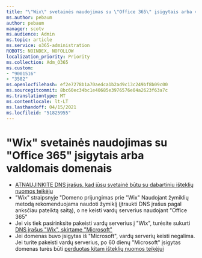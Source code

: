 ```yaml
---
title: "\"Wix\" svetainės naudojimas su \"Office 365\" įsigytais arba valdomais domenais"
ms.author: pebaum
author: pebaum
manager: scotv
ms.audience: Admin
ms.topic: article
ms.service: o365-administration
ROBOTS: NOINDEX, NOFOLLOW
localization_priority: Priority
ms.collection: Adm_O365
ms.custom:
- "9001516"
- "3582"
ms.openlocfilehash: ef2e7278b1a70aedca1b2ad9c13c249bf8b09c00
ms.sourcegitcommit: 8bc60ec34bc1e40685e3976576e04a2623f63a7c
ms.translationtype: MT
ms.contentlocale: lt-LT
ms.lasthandoff: 04/15/2021
ms.locfileid: "51825955"
---
```

# <a name="using-wix-website-with-office-365-purchased-or-managed-domains"></a>"Wix" svetainės naudojimas su "Office 365" įsigytais arba valdomais domenais

- [ATNAUJINKITE DNS įrašus, kad jūsų svetainė būtų su dabartiniu išteklių nuomos teikėju](https://docs.microsoft.com/microsoft-365/admin/dns/update-dns-records-to-retain-current-hosting-provider)
- "Wix" straipsnyje "Domeno prijungimas prie "Wix" Naudojant žymiklių metodą rekomenduojama naudoti žymiklį (įtraukti DNS įrašus pagal anksčiau pateiktą saitą), o ne keisti vardų serverius naudojant "Office 365"
- Jei vis tiek pasirinksite pakeisti vardų serverius į "Wix", turėsite sukurti  [DNS įrašus "Wix", skirtame "Microsoft"](https://docs.microsoft.com/microsoft-365/admin/dns/create-dns-records-at-wix?view=o365-worldwide)
- Jei domenas buvo įsigytas iš "Microsoft", vardų serverių keisti negalima. Jei turite pakeisti vardų serverius, po 60 dienų "Microsoft" įsigytas domenas turės būti  [perduotas kitam išteklių nuomos teikėjui](https://docs.microsoft.com/microsoft-365/admin/get-help-with-domains/transfer-a-domain-from-microsoft-to-another-host)